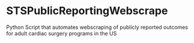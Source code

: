 # STSPublicReportingWebscrape
Python Script that automates webscraping of publicly reported outcomes for adult cardiac surgery programs in the US
